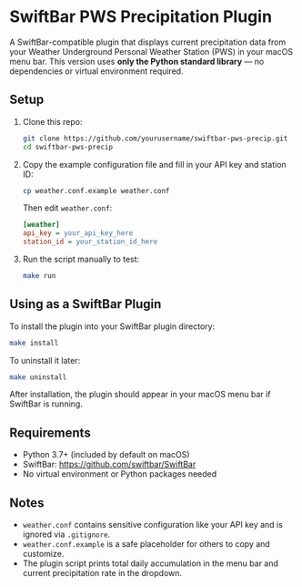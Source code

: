# SwiftBar PWS Precipitation Plugin

A SwiftBar-compatible plugin that displays current precipitation data from your Weather Underground Personal Weather Station (PWS) in your macOS menu bar. This version uses **only the Python standard library** — no dependencies or virtual environment required.

## Setup

1. Clone this repo:
   ```bash
   git clone https://github.com/yourusername/swiftbar-pws-precip.git
   cd swiftbar-pws-precip
   ```

2. Copy the example configuration file and fill in your API key and station ID:
   ```bash
   cp weather.conf.example weather.conf
   ```

   Then edit `weather.conf`:
   ```ini
   [weather]
   api_key = your_api_key_here
   station_id = your_station_id_here
   ```

3. Run the script manually to test:
   ```bash
   make run
   ```

## Using as a SwiftBar Plugin

To install the plugin into your SwiftBar plugin directory:

```bash
make install
```

To uninstall it later:

```bash
make uninstall
```

After installation, the plugin should appear in your macOS menu bar if SwiftBar is running.

## Requirements

- Python 3.7+ (included by default on macOS)
- SwiftBar: https://github.com/swiftbar/SwiftBar
- No virtual environment or Python packages needed

## Notes

- `weather.conf` contains sensitive configuration like your API key and is ignored via `.gitignore`.
- `weather.conf.example` is a safe placeholder for others to copy and customize.
- The plugin script prints total daily accumulation in the menu bar and current precipitation rate in the dropdown.

